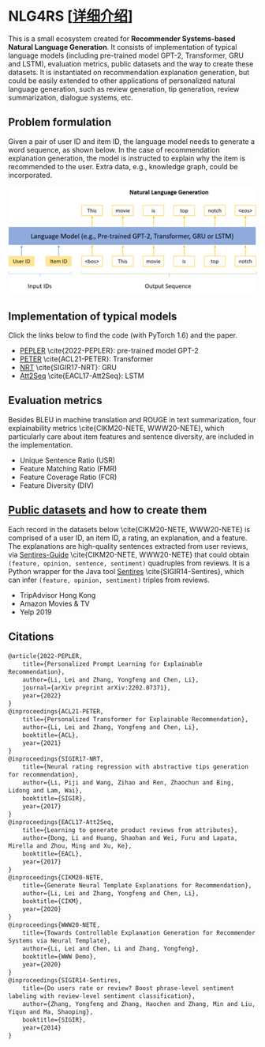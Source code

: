 # NLG4RS \[[详细介绍](https://zhuanlan.zhihu.com/p/452571871)\]

This is a small ecosystem created for **Recommender Systems-based Natural Language Generation**. It consists of implementation of typical language models (including pre-trained model GPT-2, Transformer, GRU and LSTM), evaluation metrics, public datasets and the way to create these datasets. It is instantiated on recommendation explanation generation, but could be easily extended to other applications of personalized natural language generation, such as review generation, tip generation, review summarization, dialogue systems, etc.

## Problem formulation
Given a pair of user ID and item ID, the language model needs to generate a word sequence, as shown below. In the case of recommendation explanation generation, the model is instructed to explain why the item is recommended to the user. Extra data, e.g., knowledge graph, could be incorporated.

![](model.png)

## Implementation of typical models

Click the links below to find the code (with PyTorch 1.6) and the paper.

- [PEPLER](https://github.com/lileipisces/PEPLER) \cite{2022-PEPLER}: pre-trained model GPT-2
- [PETER](https://github.com/lileipisces/PETER) \cite{ACL21-PETER}: Transformer
- [NRT](https://github.com/lileipisces/NRT) \cite{SIGIR17-NRT}: GRU
- [Att2Seq](https://github.com/lileipisces/Att2Seq) \cite{EACL17-Att2Seq}: LSTM

## Evaluation metrics

Besides BLEU in machine translation and ROUGE in text summarization, four explainability metrics \cite{CIKM20-NETE, WWW20-NETE}, which particularly care about item features and sentence diversity, are included in the implementation.

- Unique Sentence Ratio (USR)
- Feature Matching Ratio (FMR)
- Feature Coverage Ratio (FCR)
- Feature Diversity (DIV)

## [Public datasets](https://lifehkbueduhk-my.sharepoint.com/:f:/g/personal/16484134_life_hkbu_edu_hk/Eln600lqZdVBslRwNcAJL5cBarq6Mt8WzDKpkq1YCqQjfQ?e=cISb1C) and how to create them

Each record in the datasets below \cite{CIKM20-NETE, WWW20-NETE} is comprised of a user ID, an item ID, a rating, an explanation, and a feature. The explanations are high-quality sentences extracted from user reviews, via [Sentires-Guide](https://github.com/lileipisces/Sentires-Guide) \cite{CIKM20-NETE, WWW20-NETE} that could obtain ```(feature, opinion, sentence, sentiment)``` quadruples from reviews. It is a Python wrapper for the Java tool [Sentires](https://github.com/evison/Sentires) \cite{SIGIR14-Sentires}, which can infer ```(feature, opinion, sentiment)``` triples from reviews.

- TripAdvisor Hong Kong
- Amazon Movies & TV
- Yelp 2019

## Citations
```
@article{2022-PEPLER,
	title={Personalized Prompt Learning for Explainable Recommendation},
	author={Li, Lei and Zhang, Yongfeng and Chen, Li},
	journal={arXiv preprint arXiv:2202.07371},
	year={2022}
}
@inproceedings{ACL21-PETER,
	title={Personalized Transformer for Explainable Recommendation},
	author={Li, Lei and Zhang, Yongfeng and Chen, Li},
	booktitle={ACL},
	year={2021}
}
@inproceedings{SIGIR17-NRT,
	title={Neural rating regression with abstractive tips generation for recommendation},
	author={Li, Piji and Wang, Zihao and Ren, Zhaochun and Bing, Lidong and Lam, Wai},
	booktitle={SIGIR},
	year={2017}
}
@inproceedings{EACL17-Att2Seq,
	title={Learning to generate product reviews from attributes},
	author={Dong, Li and Huang, Shaohan and Wei, Furu and Lapata, Mirella and Zhou, Ming and Xu, Ke},
	booktitle={EACL},
	year={2017}
}
@inproceedings{CIKM20-NETE,
	title={Generate Neural Template Explanations for Recommendation},
	author={Li, Lei and Zhang, Yongfeng and Chen, Li},
	booktitle={CIKM},
	year={2020}
}
@inproceedings{WWW20-NETE,
	title={Towards Controllable Explanation Generation for Recommender Systems via Neural Template},
	author={Li, Lei and Chen, Li and Zhang, Yongfeng},
	booktitle={WWW Demo},
	year={2020}
}
@inproceedings{SIGIR14-Sentires,
	title={Do users rate or review? Boost phrase-level sentiment labeling with review-level sentiment classification},
	author={Zhang, Yongfeng and Zhang, Haochen and Zhang, Min and Liu, Yiqun and Ma, Shaoping},
	booktitle={SIGIR},
	year={2014}
}
```
